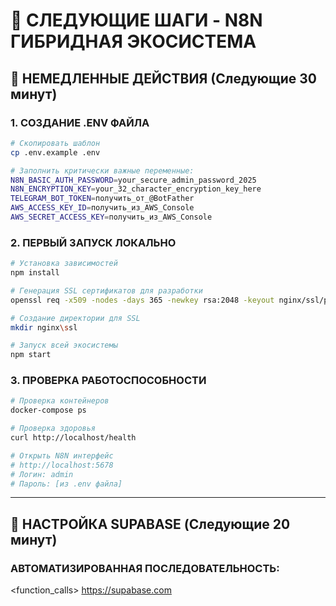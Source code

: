 # 🎯 СЛЕДУЮЩИЕ ШАГИ - N8N ГИБРИДНАЯ ЭКОСИСТЕМА

## 🚀 **НЕМЕДЛЕННЫЕ ДЕЙСТВИЯ** (Следующие 30 минут)

### 1. **СОЗДАНИЕ .ENV ФАЙЛА**
```bash
# Скопировать шаблон
cp .env.example .env

# Заполнить критически важные переменные:
N8N_BASIC_AUTH_PASSWORD=your_secure_admin_password_2025
N8N_ENCRYPTION_KEY=your_32_character_encryption_key_here
TELEGRAM_BOT_TOKEN=получить_от_@BotFather
AWS_ACCESS_KEY_ID=получить_из_AWS_Console
AWS_SECRET_ACCESS_KEY=получить_из_AWS_Console
```

### 2. **ПЕРВЫЙ ЗАПУСК ЛОКАЛЬНО**
```bash
# Установка зависимостей
npm install

# Генерация SSL сертификатов для разработки
openssl req -x509 -nodes -days 365 -newkey rsa:2048 -keyout nginx/ssl/privkey.pem -out nginx/ssl/fullchain.pem -subj "/C=UA/ST=Kiev/L=Kiev/O=N8N/CN=localhost"

# Создание директории для SSL
mkdir nginx\ssl

# Запуск всей экосистемы
npm start
```

### 3. **ПРОВЕРКА РАБОТОСПОСОБНОСТИ**
```bash
# Проверка контейнеров
docker-compose ps

# Проверка здоровья
curl http://localhost/health

# Открыть N8N интерфейс
# http://localhost:5678
# Логин: admin
# Пароль: [из .env файла]
```

---

## 🔧 **НАСТРОЙКА SUPABASE** (Следующие 20 минут)

### АВТОМАТИЗИРОВАННАЯ ПОСЛЕДОВАТЕЛЬНОСТЬ:

<function_calls>
<invoke name="mcp0_puppeteer_navigate">
<parameter name="url">https://supabase.com
